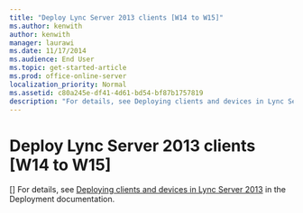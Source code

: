 ```yaml
---
title: "Deploy Lync Server 2013 clients [W14 to W15]"
ms.author: kenwith
author: kenwith
manager: laurawi
ms.date: 11/17/2014
ms.audience: End User
ms.topic: get-started-article
ms.prod: office-online-server
localization_priority: Normal
ms.assetid: c80a245e-df41-4d61-bd54-bf87b1757819
description: "For details, see Deploying clients and devices in Lync Server 2013 in the Deployment documentation."
---
```


# Deploy Lync Server 2013 clients [W14 to W15]
[]
For details, see [Deploying clients and devices in Lync Server 2013](deploying-clients-and-devices.md) in the Deployment documentation. 
  

